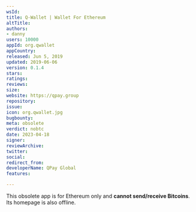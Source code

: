 ```yaml
---
wsId: 
title: Q-Wallet | Wallet For Ethereum
altTitle: 
authors:
- danny
users: 10000
appId: org.qwallet
appCountry: 
released: Jun 5, 2019
updated: 2019-06-06
version: 0.1.4
stars: 
ratings: 
reviews: 
size: 
website: https://qpay.group
repository: 
issue: 
icon: org.qwallet.jpg
bugbounty: 
meta: obsolete
verdict: nobtc
date: 2023-04-18
signer: 
reviewArchive: 
twitter: 
social: 
redirect_from: 
developerName: QPay Global
features: 

---
```


This obsolete app is for Ethereum only and **cannot send/receive Bitcoins**. Its homepage is also offline.
